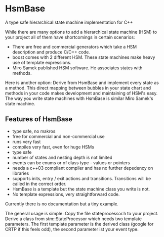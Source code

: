 # HsmBase
A type safe hierarchical state machine implementation for C++ 

While there are many options to add a hierarchical state machine (HSM) to your project all of them have shortcomings in certain scenarios:

- There are free and commercial generators which take a HSM description and produce C/C++ code.
- boost comes with 2 different HSM. These state machines make heavy use of template expressions.
- Miro Samek published HSM software. He associates states with methods. 

Here is another option: Derive from HsmBase and implement every state as a method. This direct mapping between bubbles in your state chart and methods in your code makes development and maintaining of HSM's easy. The way you write state machines with HsmBase is similar Miro Samek's state machine. 

## Features of HsmBase

- type safe, no makros
- free for commercial and non-commercial use 
- runs very fast
- compiles very fast, even for huge HSMs
- type safe
- number of states and nesting depth is not limited
- events can be enums or of class type - values or pointers
- needs a c++03 compliant compiler and has no further depedency on libraries
- supports inits, entry / exit actions and transitions.  Transitions will be called in the correct order.
- HsmBase is a template but the state machine class you write is not.
- No template expressions, very straightforward code. 


Currently there is no documentation but a tiny example. 

The general usage is simple: Copy the file stateprocessor.h to your project. Derive a class from stm::StateProcessor which needs two template parameters. The first template parameter is the derived class (google for CRTP if this feels odd), the second parameter ist your event type.  
